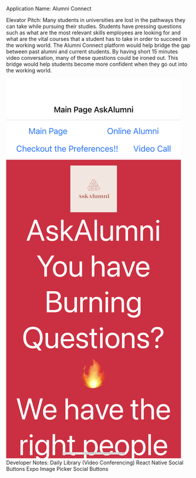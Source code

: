 Application Name: Alumni Connect

Elevator Pitch: Many students in universities are lost in the pathways they can take while pursuing their studies. Students have pressing questions such as what are the most relevant skills employees are looking for and what are the vital courses that a student has to take in order to succeed in the working world. The Alumni Connect platform would help bridge the gap between past alumni and current students. By having short 15 minutes video conversation, many of these questions could be ironed out. This bridge would help students become more confident when they go out into the working world. 


![Screenshot](screenshot1.png)
Developer Notes: Daily Library (Video Conferencing)
			    React Native
			    Social Buttons
			    Expo Image Picker
			    Social Buttons